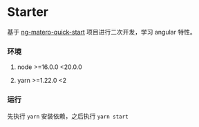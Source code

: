 # Starter

基于 [ng-matero-quick-start](https://gitee.com/Taoister39/share-blog-code/tree/master/ng-matero-quick-start) 项目进行二次开发，学习 angular 特性。

### 环境

1. node >=16.0.0 <20.0.0

2. yarn >=1.22.0 <2

### 运行

先执行 `yarn` 安装依赖，之后执行 `yarn start`
